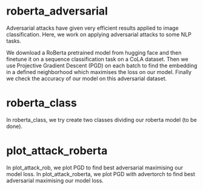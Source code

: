 # roberta_adversarial

Adversarial attacks have given very efficient results applied to image classification. Here, we work on applying adversarial attacks to some NLP tasks.

We download a RoBerta pretrained model from hugging face and then finetune it on a sequence classification task on a CoLA dataset. 
Then we use Projective Gradient Descent (PGD) on each batch to find the embedding in a defined neighborhood which maximises the loss on our model. Finally we check the accuracy of our model on this adversarial dataset.

# roberta_class
In roberta_class, we try create two classes dividing our roberta model (to be done).

# plot_attack_roberta
In plot_attack_rob, we plot PGD to find best adversarial maximising our model loss.
In plot_attack_roberta, we plot PGD with advertorch to find best adversarial maximising our model loss.
